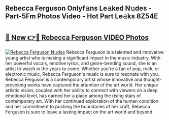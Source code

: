 ## Rebecca Ferguson Onlyf𝚊ns Le𝚊ked N𝚞des - Part-5Fm Photos Video - Hot Part Le𝚊ks 8Z54E

# <h2><a href="http://ac37765.deff.icu/?id=Rebecca+Ferguson">🔗 New 👉🔴 Rebecca Ferguson VIDEO Photos</a></h2>

[![Rebecca Ferguson N𝚞des](https://i.imgur.com/rIISA9y.gif)](http://ac37765.deff.icu/?id=Rebecca+Ferguson)
Rebecca Ferguson is a talented and innovative young artist who is making a significant impact in the music industry. With her powerful vocals, emotive lyrics, and genre-bending sound, she is an artist to watch in the years to come. Whether you're a fan of pop, rock, or electronic music, Rebecca Ferguson's music is sure to resonate with you. Rebecca Ferguson is a contemporary artist whose innovative and thought-provoking works have captured the attention of the art world. Her unique artistic vision, coupled with her ability to connect with viewers on a deep emotional level, has earned her a place among the rising stars of contemporary art. With her continued exploration of the human condition and her commitment to pushing the boundaries of her craft, Rebecca Ferguson is sure to leave a lasting impact on the art world and beyond.
